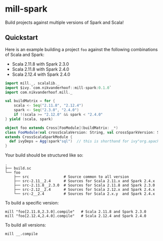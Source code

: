 # mill-spark

Build projects against multiple versions of Spark and Scala!

## Quickstart
Here is an example building a project `foo` against the following combinations
of Scala and Spark:

- Scala 2.11.8 with Spark 2.3.0
- Scala 2.11.8 with Spark 2.4.0
- Scala 2.12.4 with Spark 2.4.0

```scala
import mill._, scalalib._
import $ivy.`com.nikvanderhoof::mill-spark:0.1.0`
import com.nikvanderhoof.mill._

val buildMatrix = for {
    scala <- Seq("2.11.8", "2.12.4")
    spark <- Seq("2.3.0", "2.4.0")
    if !(scala >= "2.12.0" && spark < "2.4.0"
} yield (scala, spark)

object foo extends Cross[FooModule](buildMatrix: _*)
class FooModule(val crossScalaVersion: String, val crossSparkVersion: String)
extends CrossScalaSparkModule {
  def ivyDeps = Agg(spark"sql")  // this is shorthand for ivy"org.apache.spark::spark-sql:${crossSparkVersion}"
}
```

Your build should be structured like so:

```
.
├── build.sc
└── foo
    ├── src                # Source common to all version
    ├── src-2.11__2.4      # Sources for Scala 2.11.x and Spark 2.4.x
    ├── src-2.11.8__2.3.0  # Sources for Scala 2.11.8 and Spark 2.3.0
    ├── src-2.12__2.4      # Sources for Scala 2.12.x and Spark 2.4.x
    └── src-2__2.4         # Sources for Scala 2.x.y  and Spark 2.4.x
```

To build a specific version:

```
mill "foo[2.11.8,2.3.0].compile"   # Scala 2.11.8 and Spark 2.3.0
mill "foo[2.12.4,2.4.0].compile"   # Scala 2.12.4 and Spark 2.4.0
```

To build all versions:

```
mill __.compile
```
